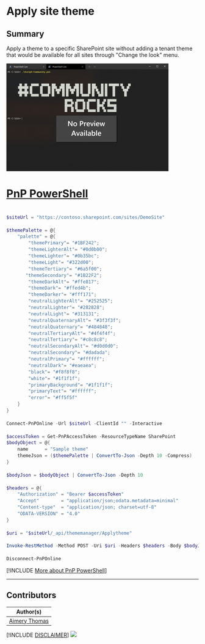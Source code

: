 

# Apply site theme

## Summary

Apply a theme to a specific SharePoint site without adding a tenant theme that would be available for all sites through "Change the look" menu.

![Example Screenshot](assets/preview.png)


# [PnP PowerShell](#tab/pnpps)

```powershell

$siteUrl = "https://contoso.sharepoint.com/sites/DemoSite"

$themePalette = @{
    "palette" = @{
        "themePrimary"= "#1BF242";
        "themeLighterAlt"= "#0d0b00";
        "themeLighter"= "#0b35bc";
        "themeLight"= "#322d00";
        "themeTertiary"= "#6a5f00";
       "themeSecondary"= "#1B22F2";
        "themeDarkAlt"= "#ffe817";
        "themeDark"= "#ffed4b";
        "themeDarker"= "#fff171";
        "neutralLighterAlt"= "#252525";
        "neutralLighter"= "#282828";
        "neutralLight"= "#313131";
        "neutralQuaternaryAlt"= "#3f3f3f";
        "neutralQuaternary"= "#484848";
        "neutralTertiaryAlt"= "#4f4f4f";
        "neutralTertiary"= "#c8c8c8";
        "neutralSecondaryAlt"= "#d0d0d0";
        "neutralSecondary"= "#dadada";
        "neutralPrimary"= "#ffffff";
        "neutralDark"= "#eaeaea";
        "black"= "#f8f8f8";
        "white"= "#1f1f1f";
        "primaryBackground"= "#1f1f1f";
        "primaryText"= "#ffffff";
        "error"= "#ff5f5f"
    }
}

Connect-PnPOnline -Url $siteUrl -ClientId "" -Interactive

$accessToken = Get-PnPAccessToken -ResourceTypeName SharePoint
$bodyObject = @{
    name      = "Sample theme"
    themeJson = ($themePalette | ConvertTo-Json -Depth 10 -Compress)
}

$bodyJson = $bodyObject | ConvertTo-Json -Depth 10

$headers = @{
    "Authorization" = "Bearer $accessToken"
    "Accept"        = "application/json;odata.metadata=minimal"
    "Content-type"  = "application/json; charset=utf-8"
    "ODATA-VERSION" = "4.0"
}

$uri = "$siteUrl/_api/thememanager/Applytheme"

Invoke-RestMethod -Method POST -Uri $uri -Headers $headers -Body $bodyJson

Disconnect-PnPOnline

```
[!INCLUDE [More about PnP PowerShell](../../docfx/includes/MORE-PNPPS.md)]


***

## Contributors

| Author(s) |
|-----------|
| [Aimery Thomas](https://github.com/a1mery)|

[!INCLUDE [DISCLAIMER](../../docfx/includes/DISCLAIMER.md)]
<img src="https://m365-visitor-stats.azurewebsites.net/script-samples/scripts/spo-apply-site-theme" aria-hidden="true" />

